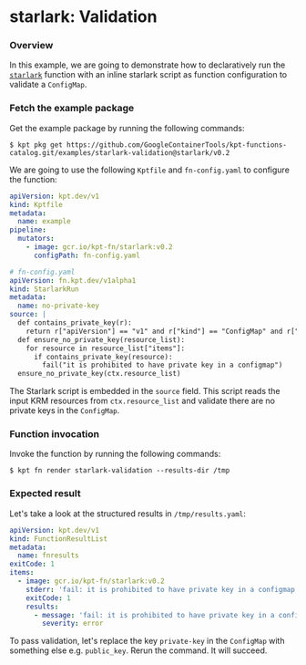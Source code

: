 # starlark: Validation

### Overview

In this example, we are going to demonstrate how to declaratively run the
[`starlark`] function with an inline starlark script as function configuration
to validate a `ConfigMap`.

### Fetch the example package

Get the example package by running the following commands:

```shell
$ kpt pkg get https://github.com/GoogleContainerTools/kpt-functions-catalog.git/examples/starlark-validation@starlark/v0.2
```

We are going to use the following `Kptfile` and `fn-config.yaml` to configure
the function:

```yaml
apiVersion: kpt.dev/v1
kind: Kptfile
metadata:
  name: example
pipeline:
  mutators:
    - image: gcr.io/kpt-fn/starlark:v0.2
      configPath: fn-config.yaml
```

```yaml
# fn-config.yaml
apiVersion: fn.kpt.dev/v1alpha1
kind: StarlarkRun
metadata:
  name: no-private-key
source: |
  def contains_private_key(r):
    return r["apiVersion"] == "v1" and r["kind"] == "ConfigMap" and r["data"]["private-key"]
  def ensure_no_private_key(resource_list):
    for resource in resource_list["items"]:
      if contains_private_key(resource):
        fail("it is prohibited to have private key in a configmap")
  ensure_no_private_key(ctx.resource_list)
```

The Starlark script is embedded in the `source` field. This script reads the
input KRM resources from `ctx.resource_list` and validate there are no private
keys in the `ConfigMap`.

### Function invocation

Invoke the function by running the following commands:

```shell
$ kpt fn render starlark-validation --results-dir /tmp
```

### Expected result

Let's take a look at the structured results in `/tmp/results.yaml`:

```yaml
apiVersion: kpt.dev/v1
kind: FunctionResultList
metadata:
  name: fnresults
exitCode: 1
items:
  - image: gcr.io/kpt-fn/starlark:v0.2
    stderr: 'fail: it is prohibited to have private key in a configmap'
    exitCode: 1
    results:
      - message: 'fail: it is prohibited to have private key in a configmap'
        severity: error
```

To pass validation, let's replace the key `private-key` in the `ConfigMap` with
something else e.g. `public_key`.
Rerun the command. It will succeed.

[`starlark`]: https://catalog.kpt.dev/starlark/v0.1/
